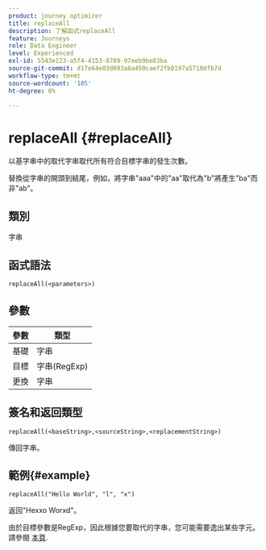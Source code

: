 ```yaml
---
product: journey optimizer
title: replaceAll
description: 了解函式replaceAll
feature: Journeys
role: Data Engineer
level: Experienced
exl-id: 5543e123-a5f4-4153-8709-97eeb9be83ba
source-git-commit: d17e64e03d093a8a459caef2fb0197a5710dfb7d
workflow-type: tm+mt
source-wordcount: '105'
ht-degree: 0%

---
```


# replaceAll {#replaceAll}

以基字串中的取代字串取代所有符合目標字串的發生次數。

替換從字串的開頭到結尾，例如，將字串&quot;aaa&quot;中的&quot;aa&quot;取代為&quot;b&quot;將產生&quot;ba&quot;而非&quot;ab&quot;。

## 類別

字串

## 函式語法

`replaceAll(<parameters>)`

## 參數

| 參數 | 類型 |
|-----------|--------------|
| 基礎 | 字串 |
| 目標 | 字串(RegExp) |
| 更換 | 字串 |

## 簽名和返回類型

`replaceAll(<baseString>,<sourceString>,<replacementString>)`

傳回字串。

## 範例{#example}

`replaceAll("Hello World", "l", "x")`

返回&quot;Hexxo Worxd&quot;。

由於目標參數是RegExp，因此根據您要取代的字串，您可能需要逸出某些字元。 請參閱 [本頁](../functions/functionreplace.md#example_2).
